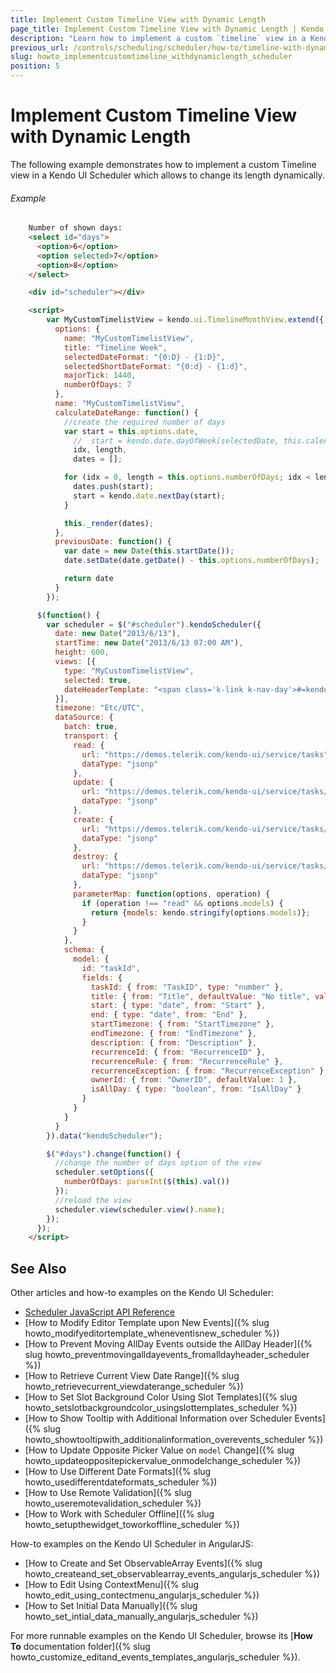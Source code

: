 ```yaml
---
title: Implement Custom Timeline View with Dynamic Length
page_title: Implement Custom Timeline View with Dynamic Length | Kendo UI Scheduler
description: "Learn how to implement a custom `timeline` view in a Kendo UI Scheduler widget, which allows to change its length dynamically."
previous_url: /controls/scheduling/scheduler/how-to/timeline-with-dynamic-length
slug: howto_implementcustomtimeline_withdynamiclength_scheduler
position: 5
---
```


# Implement Custom Timeline View with Dynamic Length

The following example demonstrates how to implement a custom Timeline view in a Kendo UI Scheduler which allows to change its length dynamically.

###### Example

```html
    Number of shown days:
    <select id="days">
      <option>6</option>
      <option selected>7</option>
      <option>8</option>
    </select>

    <div id="scheduler"></div>

    <script>
        var MyCustomTimelistView = kendo.ui.TimelineMonthView.extend({
          options: {
            name: "MyCustomTimelistView",
            title: "Timeline Week",
            selectedDateFormat: "{0:D} - {1:D}",
            selectedShortDateFormat: "{0:d} - {1:d}",
            majorTick: 1440,
            numberOfDays: 7
          },
          name: "MyCustomTimelistView",
          calculateDateRange: function() {
            //create the required number of days
            var start = this.options.date,
              //  start = kendo.date.dayOfWeek(selectedDate, this.calendarInfo().firstDay, -1),
              idx, length,
              dates = [];

            for (idx = 0, length = this.options.numberOfDays; idx < length; idx++) {
              dates.push(start);
              start = kendo.date.nextDay(start);
            }

            this._render(dates);
          },
          previousDate: function() {
            var date = new Date(this.startDate());
            date.setDate(date.getDate() - this.options.numberOfDays);

            return date
          }
        });

      $(function() {
        var scheduler = $("#scheduler").kendoScheduler({
          date: new Date("2013/6/13"),
          startTime: new Date("2013/6/13 07:00 AM"),
          height: 600,
          views: [{
            type: "MyCustomTimelistView",
            selected: true,
            dateHeaderTemplate: "<span class='k-link k-nav-day'>#=kendo.toString(date, ' dd/M ddd')#</span>"
          }],
          timezone: "Etc/UTC",
          dataSource: {
            batch: true,
            transport: {
              read: {
                url: "https://demos.telerik.com/kendo-ui/service/tasks",
                dataType: "jsonp"
              },
              update: {
                url: "https://demos.telerik.com/kendo-ui/service/tasks/update",
                dataType: "jsonp"
              },
              create: {
                url: "https://demos.telerik.com/kendo-ui/service/tasks/create",
                dataType: "jsonp"
              },
              destroy: {
                url: "https://demos.telerik.com/kendo-ui/service/tasks/destroy",
                dataType: "jsonp"
              },
              parameterMap: function(options, operation) {
                if (operation !== "read" && options.models) {
                  return {models: kendo.stringify(options.models)};
                }
              }
            },
            schema: {
              model: {
                id: "taskId",
                fields: {
                  taskId: { from: "TaskID", type: "number" },
                  title: { from: "Title", defaultValue: "No title", validation: { required: true } },
                  start: { type: "date", from: "Start" },
                  end: { type: "date", from: "End" },
                  startTimezone: { from: "StartTimezone" },
                  endTimezone: { from: "EndTimezone" },
                  description: { from: "Description" },
                  recurrenceId: { from: "RecurrenceID" },
                  recurrenceRule: { from: "RecurrenceRule" },
                  recurrenceException: { from: "RecurrenceException" },
                  ownerId: { from: "OwnerID", defaultValue: 1 },
                  isAllDay: { type: "boolean", from: "IsAllDay" }
                }
              }
            }
          }
        }).data("kendoScheduler");

        $("#days").change(function() {
          //change the number of days option of the view
          scheduler.setOptions({
            numberOfDays: parseInt($(this).val())
          });
          //reload the view
          scheduler.view(scheduler.view().name);
        });
      });
    </script>

```

## See Also

Other articles and how-to examples on the Kendo UI Scheduler:

* [Scheduler JavaScript API Reference](/api/javascript/ui/scheduler)
* [How to Modify Editor Template upon New Events]({% slug howto_modifyeditortemplate_wheneventisnew_scheduler %})
* [How to Prevent Moving AllDay Events outside the AllDay Header]({% slug howto_preventmovingalldayevents_fromalldayheader_scheduler %})
* [How to Retrieve Current View Date Range]({% slug howto_retrievecurrent_viewdaterange_scheduler %})
* [How to Set Slot Background Color Using Slot Templates]({% slug howto_setslotbackgroundcolor_usingslottemplates_scheduler %})
* [How to Show Tooltip with Additional Information over Scheduler Events]({% slug howto_showtooltipwith_additionalinformation_overevents_scheduler %})
* [How to Update Opposite Picker Value on `model` Change]({% slug howto_updateoppositepickervalue_onmodelchange_scheduler %})
* [How to Use Different Date Formats]({% slug howto_usedifferentdateformats_scheduler %})
* [How to Use Remote Validation]({% slug howto_useremotevalidation_scheduler %})
* [How to Work with Scheduler Offline]({% slug howto_setupthewidget_toworkoffline_scheduler %})

How-to examples on the Kendo UI Scheduler in AngularJS:

* [How to Create and Set ObservableArray Events]({% slug howto_createand_set_observablearray_events_angularjs_scheduler %})
* [How to Edit Using ContextMenu]({% slug howto_edit_using_contectmenu_angularjs_scheduler %})
* [How to Set Initial Data Manually]({% slug howto_set_intial_data_manually_angularjs_scheduler %})

For more runnable examples on the Kendo UI Scheduler, browse its [**How To** documentation folder]({% slug howto_customize_editand_events_templates_angularjs_scheduler %}).
